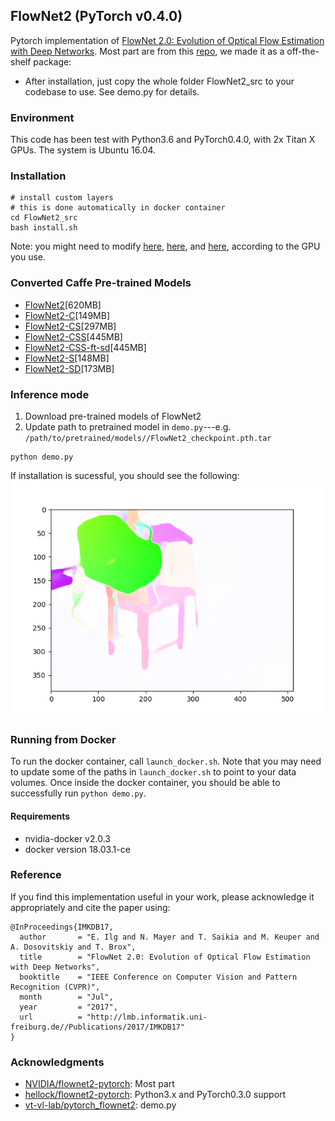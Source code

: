## FlowNet2 (PyTorch v0.4.0)

Pytorch implementation of [FlowNet 2.0: Evolution of Optical Flow Estimation with Deep Networks](https://arxiv.org/abs/1612.01925). Most part are from this [repo](https://github.com/NVIDIA/flownet2-pytorch), we made it as a off-the-shelf package:
- After installation, just copy the whole folder FlowNet2_src to your codebase to use. See demo.py for details.

### Environment

This code has been test with Python3.6 and PyTorch0.4.0, with 2x Titan X GPUs. The system is Ubuntu 16.04.

### Installation 

    # install custom layers
	# this is done automatically in docker container
    cd FlowNet2_src
    bash install.sh

Note: you might need to modify [here](https://github.com/vt-vl-lab/pytorch_flownet2/blob/master/FlowNet2_src/models/components/ops/channelnorm/make.sh#L10), [here](https://github.com/vt-vl-lab/pytorch_flownet2/blob/master/FlowNet2_src/models/components/ops/correlation/make.sh#L12), and [here](https://github.com/vt-vl-lab/pytorch_flownet2/blob/master/FlowNet2_src/models/components/ops/resample2d/make.sh#L10), according to the GPU you use.

### Converted Caffe Pre-trained Models
* [FlowNet2](https://drive.google.com/file/d/1hF8vS6YeHkx3j2pfCeQqqZGwA_PJq_Da/view?usp=sharing)[620MB]
* [FlowNet2-C](https://drive.google.com/file/d/1BFT6b7KgKJC8rA59RmOVAXRM_S7aSfKE/view?usp=sharing)[149MB]
* [FlowNet2-CS](https://drive.google.com/file/d/1iBJ1_o7PloaINpa8m7u_7TsLCX0Dt_jS/view?usp=sharing)[297MB]
* [FlowNet2-CSS](https://drive.google.com/file/d/157zuzVf4YMN6ABAQgZc8rRmR5cgWzSu8/view?usp=sharing)[445MB]
* [FlowNet2-CSS-ft-sd](https://drive.google.com/file/d/1R5xafCIzJCXc8ia4TGfC65irmTNiMg6u/view?usp=sharing)[445MB]
* [FlowNet2-S](https://drive.google.com/file/d/1V61dZjFomwlynwlYklJHC-TLfdFom3Lg/view?usp=sharing)[148MB]
* [FlowNet2-SD](https://drive.google.com/file/d/1QW03eyYG_vD-dT-Mx4wopYvtPu_msTKn/view?usp=sharing)[173MB]

### Inference mode
1. Download pre-trained models of FlowNet2
2. Update path to pretrained model in `demo.py`---e.g. `/path/to/pretrained/models//FlowNet2_checkpoint.pth.tar`

```
python demo.py
```    

If installation is sucessful, you should see the following:
![FlowNet2 Sample Prediction](/FlowNet2_src/example/flow0.png?raw=true)


### Running from Docker
To run the docker container, call `launch_docker.sh`. Note that you may need to update some of the paths in `launch_docker.sh` to point to your data volumes. Once inside the docker container, you should be able to successfully run `python demo.py`. 

#### Requirements
* nvidia-docker v2.0.3
* docker version 18.03.1-ce
   
### Reference 
If you find this implementation useful in your work, please acknowledge it appropriately and cite the paper using:
````
@InProceedings{IMKDB17,
  author       = "E. Ilg and N. Mayer and T. Saikia and M. Keuper and A. Dosovitskiy and T. Brox",
  title        = "FlowNet 2.0: Evolution of Optical Flow Estimation with Deep Networks",
  booktitle    = "IEEE Conference on Computer Vision and Pattern Recognition (CVPR)",
  month        = "Jul",
  year         = "2017",
  url          = "http://lmb.informatik.uni-freiburg.de//Publications/2017/IMKDB17"
}
````

### Acknowledgments
* [NVIDIA/flownet2-pytorch](https://github.com/NVIDIA/flownet2-pytorch): Most part
* [hellock/flownet2-pytorch](https://github.com/hellock/flownet2-pytorch): Python3.x and PyTorch0.3.0 support
* [vt-vl-lab/pytorch_flownet2](https://github.com/vt-vl-lab/pytorch_flownet2): demo.py
